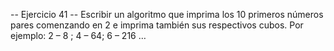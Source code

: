 -- Ejercicio 41 --
Escribir un algoritmo que imprima los 10 primeros números
pares comenzando en 2 e imprima también sus respectivos
cubos. Por ejemplo: 2 – 8 ; 4 – 64; 6 – 216 …